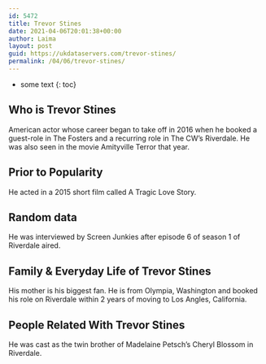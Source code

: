 ```yaml
---
id: 5472
title: Trevor Stines
date: 2021-04-06T20:01:38+00:00
author: Laima
layout: post
guid: https://ukdataservers.com/trevor-stines/
permalink: /04/06/trevor-stines/
---
```


* some text
{: toc}


## Who is Trevor Stines
                  
                  
                  
American actor whose career began to take off in 2016 when he booked a guest-role in The Fosters and a recurring role in The CW&#8217;s Riverdale. He was also seen in the movie Amityville Terror that year.
                  
              
            
              
            
                
                
                
## Prior to Popularity
                  
                  
                  
He acted in a 2015 short film called A Tragic Love Story.
                  
              
            
              
            
                
                
                
## Random data
                  
                  
                  
He was interviewed by Screen Junkies after episode 6 of season 1 of Riverdale aired.
                  
              
            
              
            
                
                
                
## Family & Everyday Life of Trevor Stines
                  
                  
                  
His mother is his biggest fan. He is from Olympia, Washington and booked his role on Riverdale within 2 years of moving to Los Angles, California.
                  
              
            
              
            
                
                
                
## People Related With Trevor Stines
                  
                  
                  
He was cast as the twin brother of Madelaine Petsch&#8217;s Cheryl Blossom in Riverdale.
                  
              
            
              
            
                
              
            
              
              
            
            
              
            
          
          
          